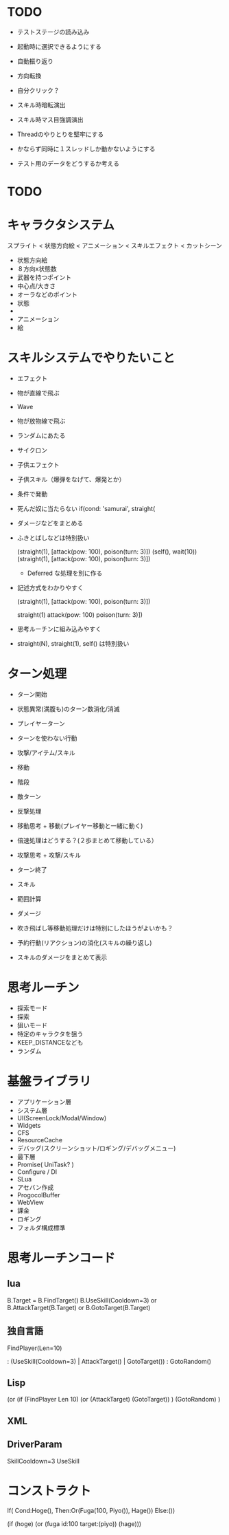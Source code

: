 # TODO

* テストステージの読み込み
 * 起動時に選択できるようにする

* 自動振り返り
* 方向転換
 * 自分クリック？
 
* スキル時暗転演出
* スキル時マス目強調演出

* Threadのやりとりを堅牢にする
 - かならず同時に１スレッドしか動かないようにする

* テスト用のデータをどうするか考える

# TODO

# キャラクタシステム

スプライト < 状態方向絵 < アニメーション < スキルエフェクト
                                         < カットシーン

- 状態方向絵
 - ８方向x状態数
 - 武器を持つポイント
 - 中心点/大きさ
 - オーラなどのポイント
 - 状態
  -
- アニメーション
 - 絵


# スキルシステムでやりたいこと

- エフェクト
 - 物が直線で飛ぶ
 - Wave
 - 物が放物線で飛ぶ
 - ランダムにあたる
 - サイクロン
 - 子供エフェクト
 
- 子供スキル（爆弾をなげて、爆発とか）

- 条件で発動
 - 死んだ奴に当たらない
  if(cond: 'samurai', straight(

- ダメージなどをまとめる
 - ふきとばしなどは特別扱い
 
    (straight(1), [attack(pow: 100), poison(turn: 3)])
    (self(), wait(10))
    (straight(1), [attack(pow: 100), poison(turn: 3)])
	
   - Deferred な処理を別に作る
   
- 記述方式をわかりやすく

    (straight(1), [attack(pow: 100), poison(turn: 3)])

    straight(1)
      attack(pow: 100)
      poison(turn: 3)])

- 思考ルーチンに組み込みやすく
 - straight(N), straight(1), self() は特別扱い

# ターン処理

- ターン開始
 - 状態異常(満腹も)のターン数消化/消滅

- プレイヤーターン
 - ターンを使わない行動
 - 攻撃/アイテム/スキル
 - 移動
  - 階段
 

- 敵ターン
 - 反撃処理
 - 移動思考 + 移動(プレイヤー移動と一緒に動く)
  - 倍速処理はどうする？(２歩まとめて移動している）
 - 攻撃思考 + 攻撃/スキル

- ターン終了

- スキル
 - 範囲計算
 - ダメージ
 - 吹き飛ばし等移動処理だけは特別にしたほうがよいかも？
 - 予約行動(リアクション)の消化(スキルの繰り返し)

- スキルのダメージをまとめて表示

# 思考ルーチン

- 探索モード
 - 探索
- 狙いモード
 - 特定のキャラクタを狙う
 - KEEP_DISTANCEなども
- ランダム

# 基盤ライブラリ

* アプリケーション層
* システム層
 * UI(ScreenLock/Modal/Window)
 * Widgets
 * CFS
 * ResourceCache
 * デバッグ(スクリーンショット/ロギング/デバッグメニュー)
* 最下層
 * Promise( UniTask? )
 * Configure / DI
 * SLua
 * アセバン作成
 * ProgocolBuffer
 * WebView
 * 課金
 * ロギング
 * フォルダ構成標準

# 思考ルーチンコード


## lua
B.Target = B.FindTarget() 
B.UseSkill(Cooldown=3) or B.AttackTarget(B.Target) or B.GotoTarget(B.Target)

## 独自言語
FindPlayer(Len=10) 

: (UseSkill(Cooldown=3) | AttackTarget() | GotoTarget())
: GotoRandom()

## Lisp

(or
  (if (FindPlayer Len 10)
   (or (AttackTarget) (GotoTarget))
  )
  (GotoRandom)
)


## XML

<Any>
  <FindPlayer Len=10>
    <AttackTarget/>
    <GotoTarget/>
  </FindPlayer>
  <GotoRandom/>
</Any>

## DriverParam

SkillCooldown=3
UseSkill

# コンストラクト

If( Cond:Hoge(), Then:Or(Fuga(100, Piyo()), Hage()) Else:())

(if (hoge) (or (fuga id:100 target:(piyo)) (hage)))

